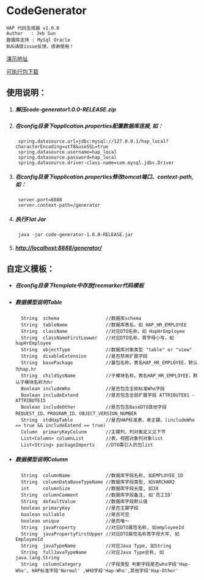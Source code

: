 # CodeGenerator
    HAP 代码生成器 v1.0.0
    Author   : Jeb Sun
    数据库支持 : MySql Oracle
    BUG请提issue反馈，感谢使用！

[演示地址](https://jebsun.github.io/CodeGenerator/src/main/webapp/demo.html)

[可执行包下载](https://github.com/JebSun/CodeGenerator/blob/master/release/code-generator1.0.0-RELEASE.zip)

## 使用说明：<br/>
1. ##### 解压code-generator1.0.0-RELEASE.zip
2. ##### 在config目录下application.properties配置数据库连接, 如：

		spring.datasource.url=jdbc:mysql://127.0.0.1/hap_local?characterEncoding=utf8&useSSL=true
		spring.datasource.username=hap_local
		spring.datasource.password=hap_local
		spring.datasource.driver-class-name=com.mysql.jdbc.Driver
3. ##### 在config目录下application.properties修改tomcat端口、context-path, 如：

		server.port=8888
		server.context-path=/generator
4. ##### 执行Flat Jar

		java -jar code-generator-1.0.0-RELEASE.jar

5. ##### [http://localhost:8888/generator/](http://localhost:8888/generator/)

## 自定义模板：<br/>
* ##### 在config目录下template中存放freemarker代码模板
* ##### 数据模型说明Table

		String  schema                 //数据库schema
		String  tableName              //数据库表名，如 HAP_HR_EMPLOYEE
		String  className              //对应DTO名称，如 HapHrEmployee
		String  classNameFirstLowwer   //对应DTO名称，首字母小写，如 hapHrEmployee
		String  objectType             //数据库对象类型 "table" or "view"
		String  disableExtension       //是否禁用扩展字段
		String  basePackage            //基包名称，表名HAP_HR_EMPLOYEE，默认为hap.hr
		String  childSysName           //子模块名称，表名HAP_HR_EMPLOYEE，默认子模块名称为hr
		Boolean includeWho             //是否包含全部标准Who字段
		Boolean includeExtend          //是否包含全部扩展字段 ATTRIBUTE01 - ATTRIBUTE15
		Boolean includeOther           //是否包含BaseDTO其他字段 REQUEST_ID、PROGRAM_ID、OBJECT_VERSION_NUMBER
		String  stdHapTable            //是否HAP标准表，单主键，(includeWho == true && includeExtend == true)
		Column  primaryKeyColunm       //主键列，列对象定义见下节
		List<Column> columnList        //表、视图对象列对象list
		List<String> packageImports    //DTO需引入的包list

* ##### 数据模型说明Column

		String  columnName             //数据库字段名称, 如EMPLOYEE_ID
		String  columnDataBaseTypeName //数据库字段类型, 如VARCHAR2
		int     columnSize             //数据库字段长度, 如38
		String  columnComment          //数据库字段备注, 如'员工ID'
		String  defaultValue           //数据库字段默认值
		boolean primaryKey             //是否主键字段
		boolean nullable               //是否可空
		boolean unique                 //是否唯一
		String  javaProperty           //对应DTO属性名称, 如employeeId
		String  javaPropertyFirstUpper //对应DTO属性名称首字母大写, 如EmployeeId
		String  javaTypeName           //对应Java Type, 如String
		String  fullJavaTypeName       //对应Java Type全称, 如java.lang.String
		String  columnCategory         //字段类型 判断字段是否who字段'Hap-Who', HAP标准字段'Normal' ,WHO字段'Hap-Who',其他字段'Hap-Other'

